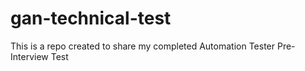 # gan-technical-test
This is a repo created to share my completed Automation Tester Pre-Interview Test
